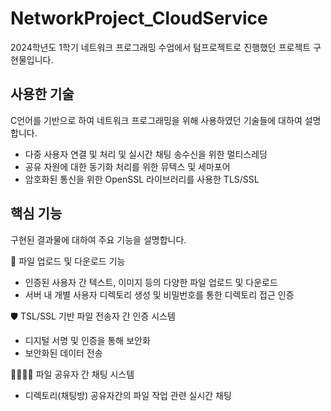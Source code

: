# NetworkProject_CloudService
2024학년도 1학기 네트워크 프로그래밍 수업에서 텀프로젝트로 진행했던 프로젝트 구현물입니다.

## 사용한 기술
C언어를 기반으로 하여 네트워크 프로그래밍을 위해 사용하였던 기술들에 대하여 설명합니다.
- 다중 사용자 연결 및 처리 및 실시간 채팅 송수신을 위한 멀티스레딩
- 공유 자원에 대한 동기화 처리를 위한 뮤텍스 및 세마포어
- 암호화된 통신을 위한 OpenSSL 라이브러리를 사용한 TLS/SSL

## 핵심 기능
구현된 결과물에 대하여 주요 기능을 설명합니다.

📄 파일 업로드 및 다운로드 기능
- 인증된 사용자 간 텍스트, 이미지 등의 다양한 파일 업로드 및 다운로드
- 서버 내 개별 사용자 디렉토리 생성 및 비밀번호를 통한 디렉토리 접근 인증

🛡️ TSL/SSL 기반 파일 전송자 간 인증 시스템
- 디지털 서명 및 인증을 통해 보안화
- 보안화된 데이터 전송

👨‍👩‍👧‍👦 파일 공유자 간 채팅 시스템
- 디렉토리(채팅방) 공유자간의 파일 작업 관련 실시간 채팅
